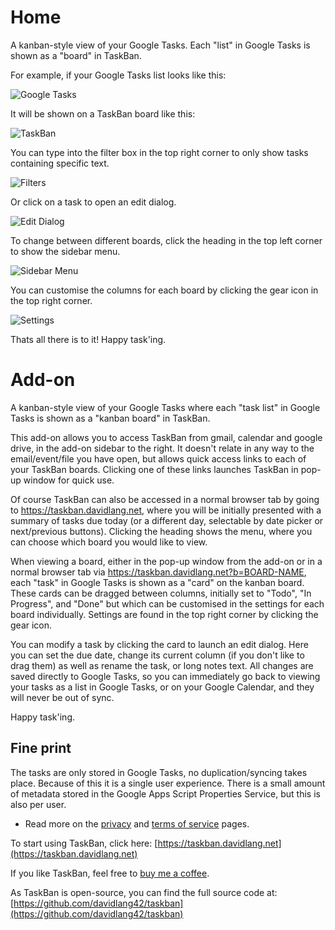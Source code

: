 # Home
A kanban-style view of your Google Tasks. Each "list" in Google Tasks is shown as a "board" in TaskBan.

For example, if your Google Tasks list looks like this:

![Google Tasks](images/GoogleTasks.png)

It will be shown on a TaskBan board like this:

![TaskBan](images/TaskBan.png)

You can type into the filter box in the top right corner to only show tasks containing specific text.

![Filters](images/TaskBan-Filter.png)

Or click on a task to open an edit dialog.

![Edit Dialog](images/TaskBan-Edit.png)

To change between different boards, click the heading in the top left corner to show the sidebar menu.

![Sidebar Menu](images/TaskBan-BoardList.png)

You can customise the columns for each board by clicking the gear icon in the top right corner.

![Settings](images/TaskBan-Settings.png)

Thats all there is to it! Happy task'ing.

# Add-on

A kanban-style view of your Google Tasks where each "task list" in Google Tasks is shown as a "kanban board" in TaskBan.

This add-on allows you to access TaskBan from gmail, calendar and google drive, in the add-on sidebar to the right. It doesn't relate in any way to the email/event/file you have open, but allows quick access links to each of your TaskBan boards. Clicking one of these links launches TaskBan in pop-up window for quick use.

Of course TaskBan can also be accessed in a normal browser tab by going to https://taskban.davidlang.net, where you will be initially presented with a summary of tasks due today (or a different day, selectable by date picker or next/previous buttons). Clicking the heading shows the menu, where you can choose which board you would like to view.

When viewing a board, either in the pop-up window from the add-on or in a normal browser tab via https://taskban.davidlang.net?b=BOARD-NAME, each "task" in Google Tasks is shown as a "card" on the kanban board. These cards can be dragged between columns, initially set to "Todo", "In Progress", and "Done" but which can be customised in the settings for each board individually. Settings are found in the top right corner by clicking the gear icon.

You can modify a task by clicking the card to launch an edit dialog. Here you can set the due date, change its current column (if you don't like to drag them) as well as rename the task, or long notes text. All changes are saved directly to Google Tasks, so you can immediately go back to viewing your tasks as a list in Google Tasks, or on your Google Calendar, and they will never be out of sync.

Happy task'ing.

## Fine print

The tasks are only stored in Google Tasks, no duplication/syncing takes place. Because of this it is a single user experience.
There is a small amount of metadata stored in the Google Apps Script Properties Service, but this is also per user.
* Read more on the [privacy](privacy.md) and [terms of service](terms.md) pages.

To start using TaskBan, click here: [https://taskban.davidlang.net](https://taskban.davidlang.net)

If you like TaskBan, feel free to [buy me a coffee](https://ko-fi.com/davidlang42).

As TaskBan is open-source, you can find the full source code at: [https://github.com/davidlang42/taskban](https://github.com/davidlang42/taskban)

